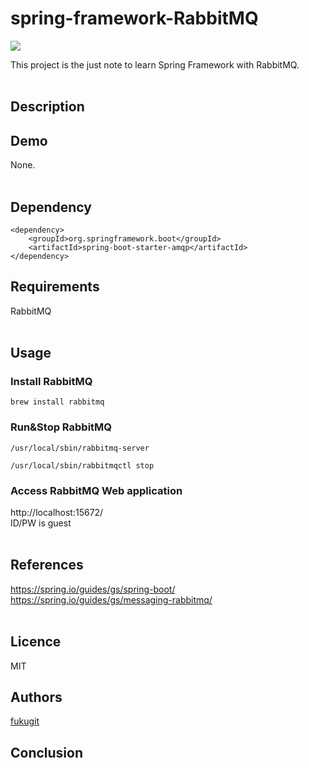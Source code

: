 # spring-framework-RabbitMQ
![](https://img.shields.io/badge/Language-Angular-brightgreen.svg)  

This project is the just note to learn Spring Framework with RabbitMQ.  
<br/>

## Description


## Demo
None.  
<br/>

## Dependency
```
<dependency>
    <groupId>org.springframework.boot</groupId>
    <artifactId>spring-boot-starter-amqp</artifactId>
</dependency>
```

## Requirements
RabbitMQ  
<br/>

## Usage
### Install RabbitMQ
```
brew install rabbitmq
```

### Run&Stop RabbitMQ
```
/usr/local/sbin/rabbitmq-server
```
```
/usr/local/sbin/rabbitmqctl stop
```

### Access RabbitMQ Web application
http://localhost:15672/  
ID/PW is guest  
<br/>

## References
https://spring.io/guides/gs/spring-boot/  
https://spring.io/guides/gs/messaging-rabbitmq/  
<br/>

## Licence
MIT
<br/>

## Authors
[fukugit](https://github.com/fukugit)
<br/>

## Conclusion


